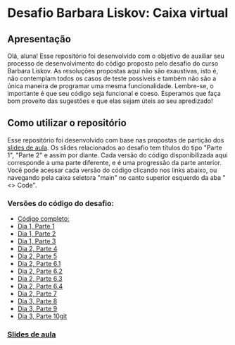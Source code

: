 # Desafio Barbara Liskov: Caixa virtual

## Apresentação

Olá, aluna! Esse repositório foi desenvolvido com o objetivo de auxiliar seu processo de desenvolvimento do código proposto pelo desafio do curso Barbara Liskov. As resoluções propostas aqui não são exaustivas, isto é, não contemplam todos os casos de teste possíveis e também não são a única maneira de programar uma mesma funcionalidade. Lembre-se, o importante é que seu código seja funcional e coeso.
Esperamos que faça bom proveito das sugestões e que elas sejam úteis ao seu apredizado!

## Como utilizar o repositório

Esse repositório foi desenvolvido com base nas propostas de partição dos [slides de aula](#slides-de-aula). Os slides relacionados ao desafio tem títulos do tipo "Parte 1", "Parte 2" e assim por diante. Cada versão do código disponibilizada aqui corresponde a uma parte diferente, e é uma progressão da parte anterior. Você pode acessar cada versão do código clicando nos links abaixo, ou navegando pela caixa seletora "main" no canto superior esquerdo da aba "<> Code". 

### Versões do código do desafio:
- [Código completo:](https://github.com/Sarah-mar/desafio_barbara_liskov_09_25/blob/main/desafio_barbara.py)
- [Dia 1, Parte 1](https://github.com/Sarah-mar/desafio_barbara_liskov_09_25/blob/dia1_parte1/desafio_barbara.py)
- [Dia 1, Parte 2](https://github.com/Sarah-mar/desafio_barbara_liskov_09_25/blob/dia1_parte2/desafio_barbara.py)
- [Dia 1, Parte 3](https://github.com/Sarah-mar/desafio_barbara_liskov_09_25/blob/dia1_parte3/desafio_barbara.py)
- [Dia 2, Parte 4](https://github.com/Sarah-mar/desafio_barbara_liskov_09_25/blob/dia2_parte4/desafio_barbara.py)
- [Dia 2, Parte 5](https://github.com/Sarah-mar/desafio_barbara_liskov_09_25/blob/dia2_parte5/desafio_barbara.py)
- [Dia 2, Parte 6.1](https://github.com/Sarah-mar/desafio_barbara_liskov_09_25/blob/dia2_parte6.1/desafio_barbara.py)
- [Dia 2, Parte 6.2](https://github.com/Sarah-mar/desafio_barbara_liskov_09_25/blob/dia2_parte6.2/desafio_barbara.py)
- [Dia 2, Parte 6.3](https://github.com/Sarah-mar/desafio_barbara_liskov_09_25/blob/dia2_parte6.3/desafio_barbara.py)
- [Dia 2, Parte 6.4](https://github.com/Sarah-mar/desafio_barbara_liskov_09_25/blob/dia2_parte6.4/desafio_barbara.py)
- [Dia 2, Parte 7](https://github.com/Sarah-mar/desafio_barbara_liskov_09_25/blob/dia2_parte7/desafio_barbara.py)
- [Dia 3, Parte 8](https://github.com/Sarah-mar/desafio_barbara_liskov_09_25/blob/dia3_parte8/desafio_barbara.py)
- [Dia 3, Parte 9](https://github.com/Sarah-mar/desafio_barbara_liskov_09_25/blob/dia3_parte9/desafio_barbara.py)
- [Dia 3, Parte 10git](https://github.com/Sarah-mar/desafio_barbara_liskov_09_25/blob/dia3_parte10/desafio_barbara.py)

### [Slides de aula]()

